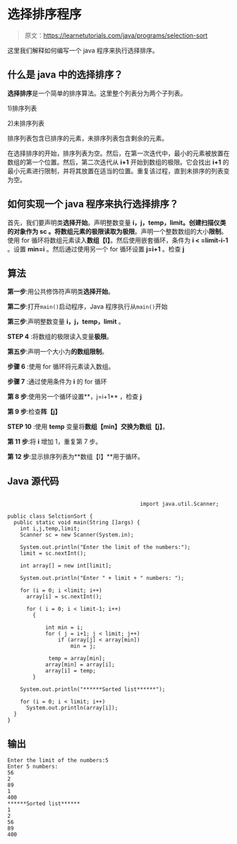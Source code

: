 # 选择排序程序

> 原文：<https://learnetutorials.com/java/programs/selection-sort>

这里我们解释如何编写一个 java 程序来执行选择排序。

## 什么是 java 中的选择排序？

**选择排序**是一个简单的排序算法。这里整个列表分为两个子列表。

1)排序列表

2)未排序列表

排序列表包含已排序的元素，未排序列表包含剩余的元素。

在选择排序的开始，排序列表为空。然后，在第一次迭代中，最小的元素被放置在数组的第一个位置。然后，第二次迭代从 **i+1** 开始到数组的极限。它会找出 **i+1** 的最小元素进行限制，并将其放置在适当的位置。重复该过程，直到未排序的列表变为空。

## 如何实现一个 java 程序来执行选择排序？

首先，我们要声明类**选择开始**。声明整数变量 **i，j，temp，limit。**创建扫描仪类的对象作为 **sc** 。将数组元素的极限读取为**极限**。声明一个整数数组的大小**限制**。使用 for 循环将数组元素读入**数组【I】**。然后使用嵌套循环，条件为 **i < =limit-i-1** 。设置 **min=i** 。然后通过使用另一个 for 循环设置 **j=i+1** 。检查 **j**

## 算法

**第一步**:用公共修饰符声明类**选择开始**。

**第二步**:打开`main()`启动程序，Java 程序执行从`main()`开始

**第三步**:声明整数变量 **i，j，temp，limit** 。

**STEP 4** :将数组的极限读入变量**极限**。

**第五步**:声明一个大小为**的数组限制**。

**步骤 6** :使用 for 循环将元素读入数组。

**步骤 7** :通过使用条件为 **i** 的 for 循环

**第 8 步**:使用另一个循环设置**，j=i+1** ，检查 **j**

**第 9 步**:检查**阵【j】**

**STEP 10** :使用 **temp** 变量将**数组【min】**交换为**数组【j】**。

**第 11 步**:将 **i** 增加 1，重复第 7 步。

**第 12 步**:显示排序列表为**数组【I】**用于循环。

## Java 源代码

```

                                          import java.util.Scanner;

public class SelctionSort {
  public static void main(String []args) {
    int i,j,temp,limit;
    Scanner sc = new Scanner(System.in);

    System.out.println("Enter the limit of the numbers:");
    limit = sc.nextInt();

    int array[] = new int[limit];

    System.out.println("Enter " + limit + " numbers: ");

    for (i = 0; i <limit; i++) 
      array[i] = sc.nextInt();

      for ( i = 0; i < limit-1; i++)
        {

            int min = i;
            for ( j = i+1; j < limit; j++)
                if (array[j] < array[min])
                    min = j;

             temp = array[min];
            array[min] = array[i];
            array[i] = temp;
        }

    System.out.println("******Sorted list******");

    for (i = 0; i < limit; i++) 
      System.out.println(array[i]);
  }
}

```

## 输出

```
Enter the limit of the numbers:5
Enter 5 numbers: 
56
2
89
1
400
******Sorted list******
1
2
56
89
400
```
